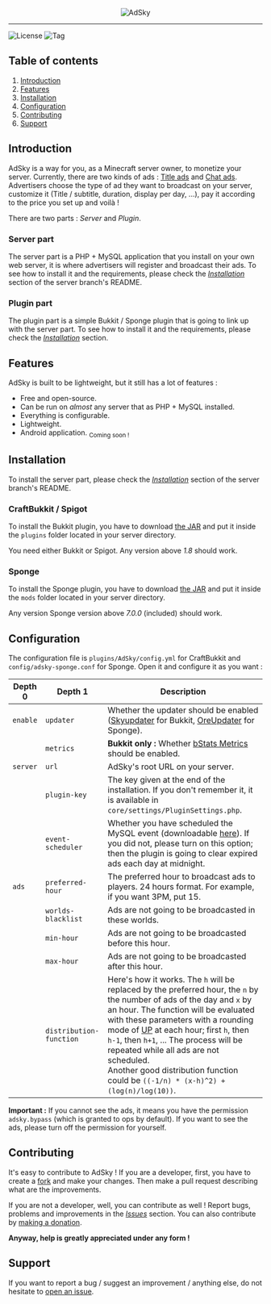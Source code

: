 <div align="center">

![AdSky](https://i.imgur.com/iXDw1o9.png)

</div>

----------

![License](https://img.shields.io/github/license/Skyost/AdSky.svg?style=flat-square)
![Tag](https://img.shields.io/github/tag/Skyost/AdSky.svg?style=flat-square)

## Table of contents
 1. [Introduction](#introduction)
 2. [Features](#features)
 3. [Installation](#installation)
 4. [Configuration](#configuration)
 5. [Contributing](#contributing)
 6. [Support](#support)

## Introduction
AdSky is a way for you, as a Minecraft server owner, to monetize your server. Currently, there are two kinds of ads : [Title ads](https://github.com/Skyost/AdSky/blob/server/assets/img/previews/preview-0.png) and [Chat ads](https://github.com/Skyost/AdSky/blob/server/assets/img/previews/preview-1.png). Advertisers choose the type of ad they want to broadcast on your server, customize it (Title / subtitle, duration, display per day, ...), pay it according to the price you set up and voilà !

There are two parts : *Server* and *Plugin*.

### Server part
The server part is a PHP + MySQL application that you install on your own web server, it is where advertisers will register and broadcast their ads. To see how to install it and the requirements, please check the [*Installation*](https://github.com/Skyost/AdSky/tree/server#installation) section of the server branch's README.

### Plugin part
The plugin part is a simple Bukkit / Sponge plugin that is going to link up with the server part. To see how to install it and the requirements, please check the [*Installation*](#installation) section.

## Features
AdSky is built to be lightweight, but it still has a lot of features :

 - Free and open-source.
 - Can be run on *almost* any server that as PHP + MySQL installed.
 - Everything is configurable.
 - Lightweight.
 - Android application. <sub>Coming soon !</sub>

## Installation

To install the server part, please check the [*Installation*](https://github.com/Skyost/AdSky#installation) section of the server branch's README.

### CraftBukkit / Spigot

To install the Bukkit plugin, you have to download [the JAR](https://dev.bukkit.org/projects/adsky/files) and put it inside the `plugins` folder located in your server directory.

You need either Bukkit or Spigot. Any version above _1.8_ should work.

### Sponge

To install the Sponge plugin, you have to download [the JAR](https://ore.spongepowered.org/Skyost/AdSky/versions/recommended/download) and put it inside the `mods` folder located in your server directory.

Any version Sponge version above _7.0.0_ (included) should work.

## Configuration
The configuration file is `plugins/AdSky/config.yml` for CraftBukkit and `config/adsky-sponge.conf` for Sponge. Open it and configure it as you want :

| Depth 0  | Depth 1                 | Description                                                                                                                                                                                                                                                                                                                                                                                                                                                                                          |
| -------- | ----------------------- | ---------------------------------------------------------------------------------------------------------------------------------------------------------------------------------------------------------------------------------------------------------------------------------------------------------------------------------------------------------------------------------------------------------------------------------------------------------------------------------------------------- |
| `enable` | `updater`               | Whether the updater should be enabled ([Skyupdater](https://www.skyost.eu/skyupdater.txt) for Bukkit, [OreUpdater](https://github.com/Skyost/AdSky/blob/plugin/adsky-sponge/src/main/java/fr/skyost/adsky/sponge/utils/OreUpdater.java) for Sponge).                                                                                                                                                                                                                                                 |
|          | `metrics`               | **Bukkit only :** Whether [bStats Metrics](https://bstats.org/) should be enabled.                                                                                                                                                                                                                                                                                                                                                                                                                   |
| `server` | `url`                   | AdSky's root URL on your server.                                                                                                                                                                                                                                                                                                                                                                                                                                                                     |
|          | `plugin-key`            | The key given at the end of the installation. If you don't remember it, it is available in `core/settings/PluginSettings.php`.                                                                                                                                                                                                                                                                                                                                                                       |
|          | `event-scheduler`       | Whether you have scheduled the MySQL event (downloadable [here](https://github.com/Skyost/AdSky/blob/server/install/sql/clearExpiredAds.sql)). If you did not, please turn on this option; then the plugin is going to clear expired ads each day at midnight.                                                                                                                                                                                                                                       |
| `ads`    | `preferred-hour`        | The preferred hour to broadcast ads to players. 24 hours format. For example, if you want 3PM, put 15.                                                                                                                                                                                                                                                                                                                                                                                               |
|          | `worlds-blacklist`      | Ads are not going to be broadcasted in these worlds.                                                                                                                                                                                                                                                                                                                                                                                                                                                 |
|          | `min-hour`              | Ads are not going to be broadcasted before this hour.                                                                                                                                                                                                                                                                                                                                                                                                                                                |
|          | `max-hour`              | Ads are not going to be broadcasted after this hour.                                                                                                                                                                                                                                                                                                                                                                                                                                                 |
|          | `distribution-function` | Here's how it works. The `h` will be replaced by the preferred hour, the `n` by the number of ads of the day and `x` by an hour. The function will be evaluated with these parameters with a rounding mode of [UP](https://docs.oracle.com/javase/7/docs/api/java/math/RoundingMode.html) at each hour; first `h`, then `h-1`, then `h+1`, ... The process will be repeated while all ads are not scheduled.<br>Another good distribution function could be `((-1/n) * (x-h)^2) + (log(n)/log(10))`. |

**Important :** If you cannot see the ads, it means you have the permission `adsky.bypass` (which is granted to ops by default). If you want to see the ads, please turn off the permission for yourself.

## Contributing
It's easy to contribute to AdSky ! If you are a developer, first, you have to create a [fork](https://github.com/Skyost/AdSky/fork) and make your changes. Then make a pull request describing what are the improvements.

If you are not a developer, well, you can contribute as well ! Report bugs, problems and improvements in the [*Issues*](https://github.com/Skyost/AdSky/issues) section. You can also contribute by [making a donation](https://www.paypal.com/cgi-bin/webscr?hosted_button_id=XLEBVBMQNTXMY&item_name=AdSky&cmd=_s-xclick).

**Anyway, help is greatly appreciated under any form !**

## Support
If you want to report a bug / suggest an improvement / anything else, do not hesitate to [open an issue](https://github.com/Skyost/AdSky/issues/new).
